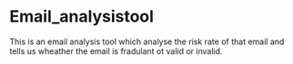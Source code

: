 # Email_analysistool
This is an email analysis tool which analyse the risk rate of that email and tells us wheather the email is fradulant ot valid or invalid.
